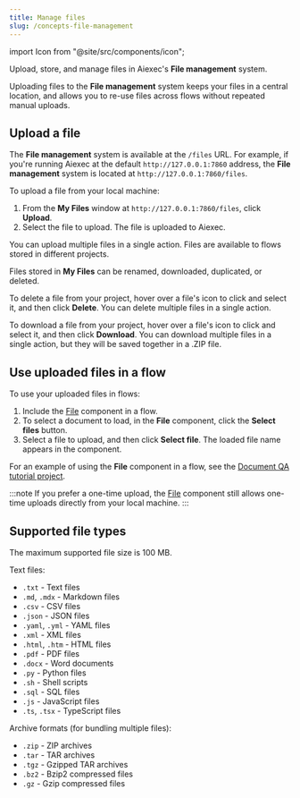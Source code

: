 ```yaml
---
title: Manage files
slug: /concepts-file-management
---
```


import Icon from "@site/src/components/icon";

Upload, store, and manage files in Aiexec's **File management** system.

Uploading files to the **File management** system keeps your files in a central location, and allows you to re-use files across flows without repeated manual uploads.

## Upload a file

The **File management** system is available at the `/files` URL. For example, if you're running Aiexec at the default `http://127.0.0.1:7860` address, the **File management** system is located at `http://127.0.0.1:7860/files`.

To upload a file from your local machine:

1. From the **My Files** window at `http://127.0.0.1:7860/files`, click **Upload**.
2. Select the file to upload.
   The file is uploaded to Aiexec.

You can upload multiple files in a single action.
Files are available to flows stored in different projects.

Files stored in **My Files** can be renamed, downloaded, duplicated, or deleted.

To delete a file from your project, hover over a file's icon to click and select it, and then click <Icon name="Trash2" aria-hidden="true"/> **Delete**.
You can delete multiple files in a single action.

To download a file from your project, hover over a file's icon to click and select it, and then click <Icon name="Download" aria-hidden="true"/> **Download**.
You can download multiple files in a single action, but they will be saved together in a .ZIP file.

## Use uploaded files in a flow

To use your uploaded files in flows:

1. Include the [File](/components-data#file) component in a flow.
2. To select a document to load, in the **File** component, click the **Select files** button.
3. Select a file to upload, and then click **Select file**. The loaded file name appears in the component.

For an example of using the **File** component in a flow, see the [Document QA tutorial project](/document-qa).

:::note
If you prefer a one-time upload, the [File](/components-data#file) component still allows one-time uploads directly from your local machine.
:::

## Supported file types

The maximum supported file size is 100 MB.

Text files:

- `.txt` - Text files
- `.md`, `.mdx` - Markdown files
- `.csv` - CSV files
- `.json` - JSON files
- `.yaml`, `.yml` - YAML files
- `.xml` - XML files
- `.html`, `.htm` - HTML files
- `.pdf` - PDF files
- `.docx` - Word documents
- `.py` - Python files
- `.sh` - Shell scripts
- `.sql` - SQL files
- `.js` - JavaScript files
- `.ts`, `.tsx` - TypeScript files

Archive formats (for bundling multiple files):

- `.zip` - ZIP archives
- `.tar` - TAR archives
- `.tgz` - Gzipped TAR archives
- `.bz2` - Bzip2 compressed files
- `.gz` - Gzip compressed files
